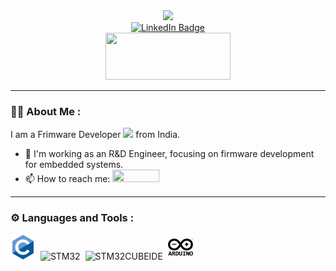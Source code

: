 <div id="header" align="center">
  <img src="https://github.com/saliansanthu97/saliansanthu97/assets/137671128/650cb6aa-7b0b-463e-8c48-fda47359bcc7" width="100"/>
</div>

<div id="badges" align="center">
  <a href="https://www.linkedin.com/in/saliansanthu97">
      <img src="https://img.shields.io/badge/LinkedIn-blue?style=for-the-badge&logo=linkedin&logoColor=white" alt="LinkedIn Badge"/>
  </a>
  <br/>
  <img src="https://media.giphy.com/media/Qo2dupDib32rkTY4hX/giphy.gif" width="200" height="75"/>
</div>

---

### :man_technologist: About Me :
I am a Frimware Developer <img src="https://media.giphy.com/media/WUlplcMpOCEmTGBtBW/giphy.gif" width="30"> from India.
- :telescope: I'm working as an R&D Engineer, focusing on firmware development for embedded systems. 
- :mailbox: How to reach me: <a href="https://www.linkedin.com/in/saliansanthu97"><img src="https://img.shields.io/badge/LinkedIn-blue?style=for-the-badge&logo=linkedin&logoColor=white" width="75" height="20"></a>

---

### :gear: Languages and Tools :
<img src="https://github.com/devicons/devicon/blob/master/icons/c/c-original.svg" title="C" alt="C" width="40" height="40"/>&nbsp;
<img src="https://github.com/saliansanthu97/saliansanthu97/assets/137671128/4f9e5f42-00fa-4790-afb0-ac8bf97daa85" title="STM32" alt="STM32" width="40" height="40"/>&nbsp;
<img src="https://github.com/saliansanthu97/saliansanthu97/assets/137671128/2eeaba21-1ba5-4a6b-aa6c-296f0db2f1fa" title="STM32CUBEIDE" alt="STM32CUBEIDE" width="40" height="40"/>&nbsp;
<img src="https://github.com/devicons/devicon/blob/master/icons/arduino/arduino-plain-wordmark.svg" title="C" alt="C" width="40" height="40"/>&nbsp;
